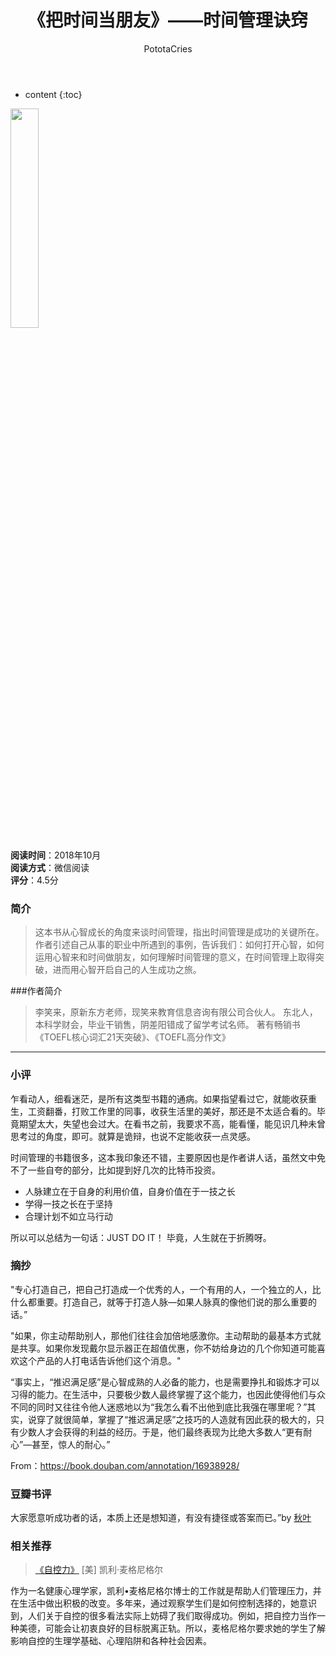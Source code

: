 ﻿---
layout: post
title:  "《把时间当朋友》——时间管理诀窍"
categories: Reading
tags: 时间管理
author: PototaCries
---

* content
{:toc}



<img src="https://img3.doubanio.com/view/subject/l/public/s3778613.jpg" width="30%" height="30%" />

**阅读时间**：2018年10月<br />**阅读方式**：微信阅读<br />**评分**：4.5分

### 简介
> 这本书从心智成长的角度来谈时间管理，指出时间管理是成功的关键所在。作者引述自己从事的职业中所遇到的事例，告诉我们：如何打开心智，如何运用心智来和时间做朋友，如何理解时间管理的意义，在时间管理上取得突破，进而用心智开启自己的人生成功之旅。

###作者简介
> 李笑来，原新东方老师，现笑来教育信息咨询有限公司合伙人。
东北人，本科学财会，毕业干销售，阴差阳错成了留学考试名师。
著有畅销书《TOEFL核心词汇21天突破》、《TOEFL高分作文》


------------


### 小评
乍看动人，细看迷茫，是所有这类型书籍的通病。如果指望看过它，就能收获重生，工资翻番，打败工作里的同事，收获生活里的美好，那还是不太适合看的。毕竟期望太大，失望也会过大。在看书之前，我要求不高，能看懂，能见识几种未曾思考过的角度，即可。就算是诡辩，也说不定能收获一点灵感。

时间管理的书籍很多，这本我印象还不错，主要原因也是作者讲人话，虽然文中免不了一些自夸的部分，比如提到好几次的比特币投资。

- 人脉建立在于自身的利用价值，自身价值在于一技之长
- 学得一技之长在于坚持
- 合理计划不如立马行动

所以可以总结为一句话：JUST DO IT！
毕竟，人生就在于折腾呀。

### 摘抄
"专心打造自己，把自己打造成一个优秀的人，一个有用的人，一个独立的人，比什么都重要。打造自己，就等于打造人脉—如果人脉真的像他们说的那么重要的话。”

"如果，你主动帮助别人，那他们往往会加倍地感激你。主动帮助的最基本方式就是共享。如果你发现戴尔显示器正在超值优惠，你不妨给身边的几个你知道可能喜欢这个产品的人打电话告诉他们这个消息。"

“事实上，“推迟满足感”是心智成熟的人必备的能力，也是需要挣扎和锻炼才可以习得的能力。在生活中，只要极少数人最终掌握了这个能力，也因此使得他们与众不同的同时又往往令他人迷惑地以为“我怎么看不出他到底比我强在哪里呢？”其实，说穿了就很简单，掌握了“推迟满足感”之技巧的人造就有因此获的极大的，只有少数人才会获得的利益的经历。于是，他们最终表现为比绝大多数人“更有耐心”—甚至，惊人的耐心。”

From：https://book.douban.com/annotation/16938928/

### 豆瓣书评

大家愿意听成功者的话，本质上还是想知道，有没有捷径或答案而已。”by [秋叶](https://www.douban.com/people/qiuyemantan/"秋叶")

### 相关推荐
> [《自控力》](https://book.douban.com/subject/10786473/ "《自控力》") [美] 凯利·麦格尼格尔 

作为一名健康心理学家，凯利•麦格尼格尔博士的工作就是帮助人们管理压力，并在生活中做出积极的改变。多年来，通过观察学生们是如何控制选择的，她意识到，人们关于自控的很多看法实际上妨碍了我们取得成功。例如，把自控力当作一种美德，可能会让初衷良好的目标脱离正轨。所以，麦格尼格尔要求她的学生了解影响自控的生理学基础、心理陷阱和各种社会因素。
